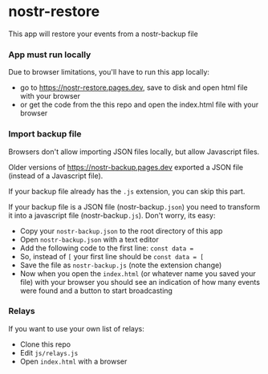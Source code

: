 # nostr-restore

This app will restore your events from a nostr-backup file

### App must run locally

Due to browser limitations, you'll have to run this app locally:

- go to https://nostr-restore.pages.dev, save to disk and open html file with your browser
- or get the code from the this repo and open the index.html file with your browser

### Import backup file

Browsers don't allow importing JSON files locally, but allow Javascript files.

Older versions of https://nostr-backup.pages.dev exported a JSON file (instead of a Javascript file).

If your backup file already has the `.js` extension, you can skip this part.

If your backup file is a JSON file (nostr-backup`.json`) you need to transform it into a javascript file (nostr-backup`.js`). Don't worry, its easy:

- Copy your `nostr-backup.json` to the root directory of this app
- Open `nostr-backup.json` with a text editor
- Add the following code to the first line: `const data =`
- So, instead of `[` your first line should be `const data = [`
- Save the file as `nostr-backup.js` (note the extension change)
- Now when you open the `index.html` (or whatever name you saved your file) with your browser you should see an indication of how many events were found and a button to start broadcasting

### Relays

If you want to use your own list of relays:

- Clone this repo
- Edit `js/relays.js`
- Open `index.html` with a browser
